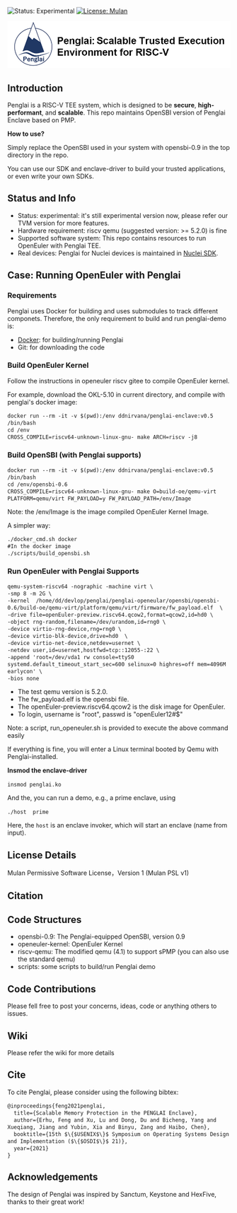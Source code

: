 ![Status: Experimental](https://img.shields.io/badge/Version-Experimental-green.svg)
[![License: Mulan](https://img.shields.io/badge/license-Mulan-brightgreen.svg)](https://license.coscl.org.cn/MulanPSL)


![Penglai Header](docs/images/penglai_hdr.jpg)



## Introduction

Penglai is a RISC-V TEE system, which is designed to be **secure**, **high-performant**, and **scalable**.
This repo maintains OpenSBI version of Penglai Enclave based on PMP.

**How to use?**

Simply replace the OpenSBI used in your system with opensbi-0.9 in the top directory in the repo.

You can use our SDK and enclave-driver to build your trusted applications, or even write your own SDKs.

## Status and Info

- Status: experimental: it's still experimental version now, please refer our TVM version for more features.
- Hardware requirement: riscv qemu (suggested version: >= 5.2.0) is fine
- Supported software system: This repo contains resources to run OpenEuler with Penglai TEE.
- Real devices: Penglai for Nuclei devices is maintained in [Nuclei SDK](https://github.com/Nuclei-Software/nuclei-linux-sdk/tree/dev_flash_penglai_spmp).

## Case: Running OpenEuler with Penglai

### Requirements

Penglai uses Docker for building and uses submodules to track different componets.
Therefore, the only requirement to build and run penglai-demo is:

- [Docker](https://docs.docker.com): for building/running Penglai
- Git: for downloading the code

### Build OpenEuler Kernel

Follow the instructions in openeuler riscv gitee to compile OpenEuler kernel.

For example, download the OKL-5.10 in current directory, and compile with penglai's docker image:

	docker run --rm -it -v $(pwd):/env ddnirvana/penglai-enclave:v0.5 /bin/bash
	cd /env
	CROSS_COMPILE=riscv64-unknown-linux-gnu- make ARCH=riscv -j8

### Build OpenSBI (with Penglai supports)

	docker run --rm -it -v $(pwd):/env ddnirvana/penglai-enclave:v0.5 /bin/bash
	cd /env/opensbi-0.6
	CROSS_COMPILE=riscv64-unknown-linux-gnu- make O=build-oe/qemu-virt PLATFORM=qemu/virt FW_PAYLOAD=y FW_PAYLOAD_PATH=/env/Image

Note: the /env/Image is the image compiled OpenEuler Kernel Image.

A simpler way:

	./docker_cmd.sh docker
	#In the docker image
	./scripts/build_opensbi.sh

### Run OpenEuler with Penglai Supports

	qemu-system-riscv64 -nographic -machine virt \
	-smp 8 -m 2G \
	-kernel  /home/dd/devlop/penglai/penglai-openeular/opensbi/opensbi-0.6/build-oe/qemu-virt/platform/qemu/virt/firmware/fw_payload.elf  \
	-drive file=openEuler-preview.riscv64.qcow2,format=qcow2,id=hd0 \
	-object rng-random,filename=/dev/urandom,id=rng0 \
	-device virtio-rng-device,rng=rng0 \
	-device virtio-blk-device,drive=hd0  \
	-device virtio-net-device,netdev=usernet \
	-netdev user,id=usernet,hostfwd=tcp::12055-:22 \
	-append 'root=/dev/vda1 rw console=ttyS0 systemd.default_timeout_start_sec=600 selinux=0 highres=off mem=4096M earlycon' \
	-bios none


- The test qemu version is 5.2.0.
- The fw_payload.elf is the opensbi file.
- The openEuler-preview.riscv64.qcow2 is the disk image for OpenEuler.
- To login, username is "root", passwd is "openEuler12#$"

Note: a script, run_openeuler.sh is provided to execute the above command easily


If everything is fine, you will enter a Linux terminal booted by Qemu with Penglai-installed.

**Insmod the enclave-driver**

`insmod penglai.ko`

And the, you can run a demo, e.g., a prime enclave, using

`./host  prime`

Here, the  `host` is an enclave invoker, which will start an enclave (name from input).

## License Details

Mulan Permissive Software License，Version 1 (Mulan PSL v1)

## Citation

## Code Structures

- opensbi-0.9: The Penglai-equipped OpenSBI, version 0.9
- openeuler-kernel: OpenEuler Kernel
- riscv-qemu: The modified qemu (4.1) to support sPMP (you can also use the standard qemu)
- scripts: some scripts to build/run Penglai demo

## Code Contributions

Please fell free to post your concerns, ideas, code or anything others to issues.

## Wiki

Please refer the wiki for more details

## Cite

To cite Penglai, please consider using the following bibtex:
```
@inproceedings{feng2021penglai,
  title={Scalable Memory Protection in the PENGLAI Enclave},
  author={Erhu, Feng and Xu, Lu and Dong, Du and Bicheng, Yang and Xueqiang, Jiang and Yubin, Xia and Binyu, Zang and Haibo, Chen},
  booktitle={15th $\{$USENIX$\}$ Symposium on Operating Systems Design and Implementation ($\{$OSDI$\}$ 21)},
  year={2021}
}
```

## Acknowledgements

The design of Penglai was inspired by Sanctum, Keystone and HexFive, thanks to their great work!

